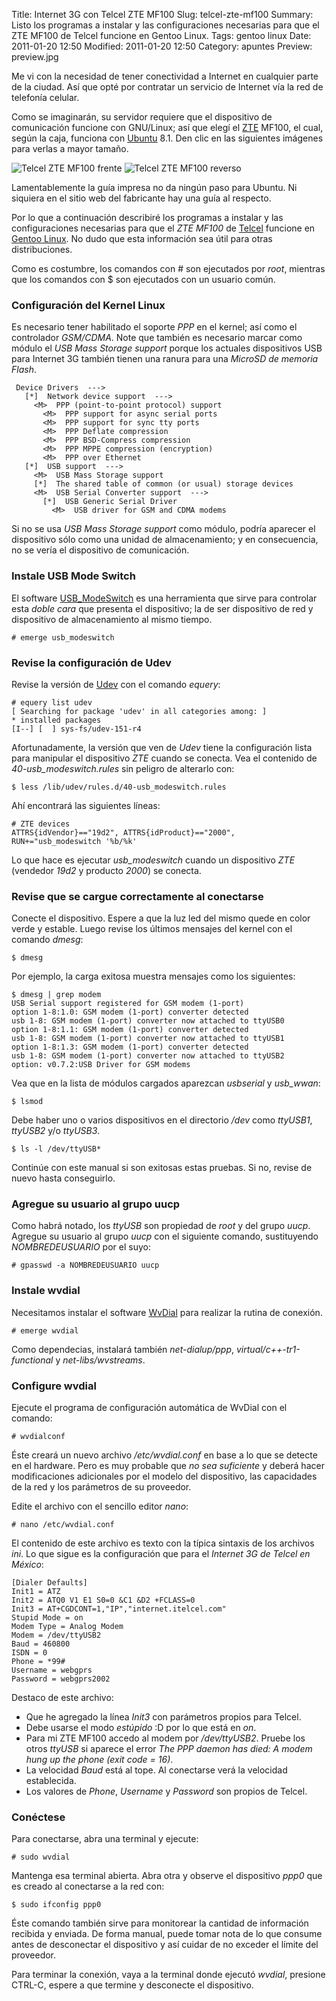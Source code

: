 Title: Internet 3G con Telcel ZTE MF100
Slug: telcel-zte-mf100
Summary: Listo los programas a instalar y las configuraciones necesarias para que el ZTE MF100 de Telcel funcione en Gentoo Linux.
Tags: gentoo linux
Date: 2011-01-20 12:50
Modified: 2011-01-20 12:50
Category: apuntes
Preview: preview.jpg


Me vi con la necesidad de tener conectividad a Internet en cualquier parte de la ciudad. Así que opté por contratar un servicio de Internet vía la red de telefonía celular.

Como se imaginarán, su servidor requiere que el dispositivo de comunicación funcione con GNU/Linux; así que elegí el [ZTE](http://www.ztemobile.com.mx/) MF100, el cual, según la caja, funciona con [Ubuntu](http://www.ubuntu.com/) 8.1. Den clic en las siguientes imágenes para verlas a mayor tamaño.

<img class="img-fluid" src="telcel-zte-mf100-frente.jpg" alt="Telcel ZTE MF100 frente">

<img class="img-fluid" src="telcel-zte-mf100-reverso.jpg" alt="Telcel ZTE MF100 reverso">

Lamentablemente la guía impresa no da ningún paso para Ubuntu. Ni siquiera en el sitio web del fabricante hay una guía al respecto.

Por lo que a continuación describiré los programas a instalar y las configuraciones necesarias para que el *ZTE MF100* de [Telcel](http://www.telcel.com/) funcione en [Gentoo Linux](http://www.gentoo.org/). No dudo que esta información sea útil para otras distribuciones.

Como es costumbre, los comandos con # son ejecutados por *root*, mientras que los comandos con $ son ejecutados con un usuario común.

### Configuración del Kernel Linux

Es necesario tener habilitado el soporte *PPP* en el kernel; así como el controlador *GSM/CDMA*. Note que también es necesario marcar como módulo el *USB Mass Storage support* porque los actuales dispositivos USB para Internet 3G también tienen una ranura para una *MicroSD de memoria Flash*.

     Device Drivers  --->
       [*]  Network device support  --->
         <M>  PPP (point-to-point protocol) support
           <M>  PPP support for async serial ports
           <M>  PPP support for sync tty ports
           <M>  PPP Deflate compression
           <M>  PPP BSD-Compress compression
           <M>  PPP MPPE compression (encryption)
           <M>  PPP over Ethernet
       [*]  USB support  --->
         <M>  USB Mass Storage support
         [*]  The shared table of common (or usual) storage devices
         <M>  USB Serial Converter support  --->
           [*]  USB Generic Serial Driver
             <M>  USB driver for GSM and CDMA modems

Si no se usa *USB Mass Storage support* como módulo, podría aparecer el dispositivo sólo como una unidad de almacenamiento; y en consecuencia, no se vería el dispositivo de comunicación.

### Instale USB Mode Switch

El software [USB_ModeSwitch](http://www.draisberghof.de/usb_modeswitch/) es una herramienta que sirve para controlar esta _doble cara_ que presenta el dispositivo; la de ser dispositivo de red y dispositivo de almacenamiento al mismo tiempo.

    # emerge usb_modeswitch

### Revise la configuración de Udev

Revise la versión de [Udev](http://www.kernel.org/pub/linux/utils/kernel/hotplug/udev.html) con el comando *equery*:

    # equery list udev
    [ Searching for package 'udev' in all categories among: ]
    * installed packages
    [I--] [  ] sys-fs/udev-151-r4

Afortunadamente, la versión que ven de *Udev* tiene la configuración lista para manipular el dispositivo *ZTE* cuando se conecta. Vea el contenido de *40-usb_modeswitch.rules* sin peligro de alterarlo con:

    $ less /lib/udev/rules.d/40-usb_modeswitch.rules

Ahí encontrará las siguientes líneas:

    # ZTE devices
    ATTRS{idVendor}=="19d2", ATTRS{idProduct}=="2000", RUN+="usb_modeswitch '%b/%k'

Lo que hace es ejecutar *usb_modeswitch* cuando un dispositivo *ZTE* (vendedor _19d2_ y producto _2000_) se conecta.

### Revise que se cargue correctamente al conectarse

Conecte el dispositivo. Espere a que la luz led del mismo quede en color verde y estable. Luego revise los últimos mensajes del kernel con el comando *dmesg*:

    $ dmesg

Por ejemplo, la carga exitosa muestra mensajes como los siguientes:

    $ dmesg | grep modem
    USB Serial support registered for GSM modem (1-port)
    option 1-8:1.0: GSM modem (1-port) converter detected
    usb 1-8: GSM modem (1-port) converter now attached to ttyUSB0
    option 1-8:1.1: GSM modem (1-port) converter detected
    usb 1-8: GSM modem (1-port) converter now attached to ttyUSB1
    option 1-8:1.3: GSM modem (1-port) converter detected
    usb 1-8: GSM modem (1-port) converter now attached to ttyUSB2
    option: v0.7.2:USB Driver for GSM modems

Vea que en la lista de módulos cargados aparezcan *usbserial* y *usb_wwan*:

    $ lsmod

Debe haber uno o varios dispositivos en el directorio */dev* como *ttyUSB1*, *ttyUSB2* y/o *ttyUSB3*.

    $ ls -l /dev/ttyUSB*

Continúe con este manual si son exitosas estas pruebas. Si no, revise de nuevo hasta conseguirlo.

### Agregue su usuario al grupo uucp

Como habrá notado, los *ttyUSB* son propiedad de *root* y del grupo *uucp*. Agregue su usuario al grupo *uucp* con el siguiente comando, sustituyendo _NOMBREDEUSUARIO_ por el suyo:

    # gpasswd -a NOMBREDEUSUARIO uucp

### Instale wvdial

Necesitamos instalar el software [WvDial](http://alumnit.ca/wiki/?WvDial) para realizar la rutina de conexión.

    # emerge wvdial

Como dependecias, instalará también *net-dialup/ppp*, *virtual/c++-tr1-functional* y *net-libs/wvstreams*.

### Configure wvdial

Ejecute el programa de configuración automática de WvDial con el comando:

    # wvdialconf

Éste creará un nuevo archivo */etc/wvdial.conf* en base a lo que se detecte en el hardware. Pero es muy probable que *no sea suficiente* y deberá hacer modificaciones adicionales por el modelo del dispositivo, las capacidades de la red y los parámetros de su proveedor.

Edite el archivo con el sencillo editor *nano*:

    # nano /etc/wvdial.conf

El contenido de este archivo es texto con la típica sintaxis de los archivos *ini*. Lo que sigue es la configuración que para el *Internet 3G de Telcel en México*:

    [Dialer Defaults]
    Init1 = ATZ
    Init2 = ATQ0 V1 E1 S0=0 &C1 &D2 +FCLASS=0
    Init3 = AT+CGDCONT=1,"IP","internet.itelcel.com"
    Stupid Mode = on
    Modem Type = Analog Modem
    Modem = /dev/ttyUSB2
    Baud = 460800
    ISDN = 0
    Phone = *99#
    Username = webgprs
    Password = webgprs2002

Destaco de este archivo:

* Que he agregado la línea *Init3* con parámetros propios para Telcel.
* Debe usarse el modo _estúpido_ :D por lo que está en *on*.
* Para mi ZTE MF100 accedo al modem por */dev/ttyUSB2*. Pruebe los otros *ttyUSB* si aparece el error *The PPP daemon has died: A modem hung up the phone (exit code = 16)*.
* La velocidad *Baud* está al tope. Al conectarse verá la velocidad establecida.
* Los valores de *Phone*, *Username* y *Password* son propios de Telcel.

### Conéctese

Para conectarse, abra una terminal y ejecute:

    # sudo wvdial

Mantenga esa terminal abierta. Abra otra y observe el dispositivo *ppp0* que es creado al conectarse a la red con:

    $ sudo ifconfig ppp0

Éste comando también sirve para monitorear la cantidad de información recibida y enviada. De forma manual, puede tomar nota de lo que consume antes de desconectar el dispositivo y así cuidar de no exceder el límite del proveedor.

Para terminar la conexión, vaya a la terminal donde ejecutó *wvdial*, presione CTRL-C, espere a que termine y desconecte el dispositivo.
